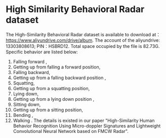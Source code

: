 # High Similarity Behavioral Radar dataset
The High-Similarity Behavioral Radar dataset is available to download at：https://www.aliyundrive.com/drive/album. The account of the aliyundrive: 13303808613;
PIN：HSBRD12.
Total space occupied by the file is 82.73G.
Specific behavior are listed below:
1)	Falling forward ,
2)	Getting up from falling a forward position,
3)	Falling backward,
4)	Getting up from a falling backward position ,
5)	Squatting,
6)	Getting up from a squatting position,
7)	Lying down,
8)	Getting up from a lying down position ,
9)	Sitting down,
10)	Getting up from a sitting position,
11)	Bending ,
12)	Walking .
The details is existed in our paper "High-Similarity Human Behavior Recognition Using Micro-doppler Signatures and Lightweight Convolutional Neural Network based on FMCW Radar".
